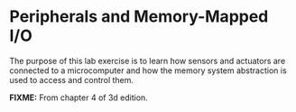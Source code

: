 # Peripherals and Memory-Mapped I/O

The purpose of this lab exercise is to learn how sensors and actuators are connected to a microcomputer and how the memory system abstraction is used to access and control them.

**FIXME:** From chapter 4 of 3d edition.
